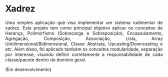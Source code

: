# Xadrez
<p align="justify">Uma simples aplicação que visa implementar um sistema rudimentar de xadrez. Este projeto tem como principal objetivo aplicar os conceitos de Herança, Polimorfismo (Sobrecarga e Sobreposição), Encapsulamento, Agregação, Composição, Associação, Lista, Array Unidimensional/Bidimensional, Classe Abstrata, Upcasting/Downcasting e etc. Além disso, foi aplicado também os conceitos modularidade, separação por interesse, visando definir corretamente a responsabilidade de cada classe/pacote dentro do domínio geral.</p>

(Em desenvolvimento)
